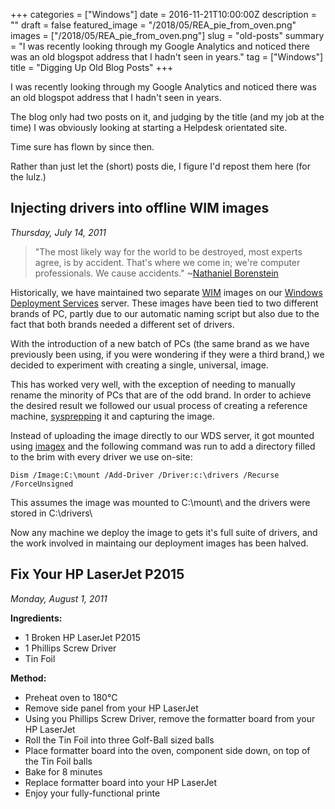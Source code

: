 +++
categories = ["Windows"]
date = 2016-11-21T10:00:00Z
description = ""
draft = false
featured_image = "/2018/05/REA_pie_from_oven.png"
images = ["/2018/05/REA_pie_from_oven.png"]
slug = "old-posts"
summary = "I was recently looking through my Google Analytics and noticed there was an old blogspot address that I hadn't seen in years."
tag = ["Windows"]
title = "Digging Up Old Blog Posts"
+++


I was recently looking through my Google Analytics and noticed there was an old blogspot address that I hadn't seen in years.

The blog only had two posts on it, and judging by the title (and my job at the time) I was obviously looking at starting a Helpdesk orientated site.

Time sure has flown by since then.

Rather than just let the (short) posts die, I figure I'd repost them here (for the lulz.)

## Injecting drivers into offline WIM images

_Thursday, July 14, 2011_

> "The most likely way for the world to be destroyed, most experts agree, is by accident. That's where we come in; we're computer professionals. We cause accidents."
> ~[Nathaniel Borenstein](http://en.wikipedia.org/wiki/Nathaniel_Borenstein)

Historically, we have maintained two separate [WIM](http://en.wikipedia.org/wiki/Windows_Imaging_Format) images on our [Windows Deployment Services](http://en.wikipedia.org/wiki/Windows_Deployment_Services) server. These images have been tied to two different brands of PC, partly due to our automatic naming script but also due to the fact that both brands needed a different set of drivers.

With the introduction of a new batch of PCs (the same brand as we have previously been using, if you were wondering if they were a third brand,) we decided to experiment with creating a single, universal, image.

This has worked very well, with the exception of needing to manually rename the minority of PCs that are of the odd brand. In order to achieve the desired result we followed our usual process of creating a reference machine, [sysprepping](http://en.wikipedia.org/wiki/Sysprep) it and capturing the image.

Instead of uploading the image directly to our WDS server, it got mounted using [imagex](http://en.wikipedia.org/wiki/Imagex#ImageX) and the following command was run to add a directory filled to the brim with every driver we use on-site:

~~~
Dism /Image:C:\mount /Add-Driver /Driver:c:\drivers /Recurse /ForceUnsigned
~~~

This assumes the image was mounted to C:\mount\ and the drivers were stored in C:\drivers\

Now any machine we deploy the image to gets it's full suite of drivers, and the work involved in maintaing our deployment images has been halved.

## Fix Your HP LaserJet P2015

_Monday, August 1, 2011_

**Ingredients:**

* 1 Broken HP LaserJet P2015
* 1 Phillips Screw Driver
* Tin Foil

**Method:**

* Preheat oven to 180°C
* Remove side panel from your HP LaserJet
* Using you Phillips Screw Driver, remove the formatter board from your HP LaserJet
* Roll the Tin Foil into three Golf-Ball sized balls
* Place formatter board into the oven, component side down, on top of the Tin Foil balls
* Bake for 8 minutes
* Replace formatter board into your HP LaserJet
* Enjoy your fully-functional printe



